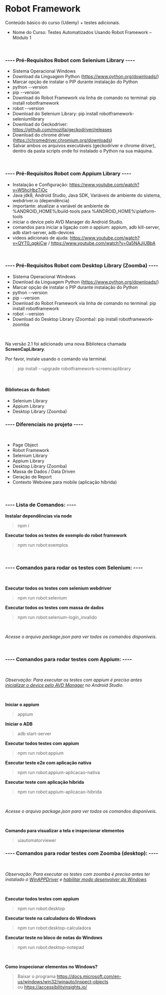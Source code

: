 # Robot Framework
Conteúdo básico do curso (Udemy) + testes adicionais.
* Nome do Curso: Testes Automatizados Usando Robot Framework – Módulo 1

<br/>

### ---- Pré-Requisitos Robot com Selenium Library ----
- Sistema Operacional Windows
- Download da Linguagem Python (https://www.python.org/downloads/)
- Marcar opção de instalar o PIP durante instalação do Python
- python --version
- pip --version
- Download do Robot Framework via linha de comando no terminal: pip install robotframework
- robot --version
- Download do Selenium Library: pip install robotframework-seleniumlibrary
- Download do Geckodriver: https://github.com/mozilla/geckodriver/releases
- Download do chrome driver (https://chromedriver.chromium.org/downloads)
- Salvar ambos os arquivos executáveis (geckodriver e chrome driver), dentro da pasta scripts onde foi instalado o Python na sua máquina.

<br/>

### ---- Pré-Requisitos Robot com Appium Library ----
- Instalação e Configuração: https://www.youtube.com/watch?v=W5hcHbzTjOc
- Java jdk8, Android Studio, Java SDK, Variáveis de ambiente do sistema, webdriver.io (dependência)
- importante: atualizar a variável de ambiente de %ANDROID_HOME%/build-tools para %ANDROID_HOME%\platform-tools
- iniciar o device pelo AVD Manager do Android Studio.
- comandos para iniciar a ligação com o appium: appium, adb kill-server, adb start-server, adb-devices
- videos adicionais de ajuda: https://www.youtube.com/watch?v=QYT0_qgkiCw / https://www.youtube.com/watch?v=0a5NAJjUBbA

<br/>

### ---- Pré-Requisitos Robot com Desktop Library (Zoomba) ----
- Sistema Operacional Windows
- Download da Linguagem Python (https://www.python.org/downloads/)
- Marcar opção de instalar o PIP durante instalação do Python
- python --version
- pip --version
- Download do Robot Framework via linha de comando no terminal: pip install robotframework
- robot --version
- Download do Desktop Library (Zoomba): pip install robotframework-zoomba

<br/>

Na versão 2.1 foi adicionado uma nova Biblioteca chamada **ScreenCapLibrary**. 

Por favor, instale usando o comando via terminal.
> pip install --upgrade robotframework-screencaplibrary

<br/>

#### **Bibliotecas do Robot**:
- Selenium Library
- Appium Library
- Desktop Library (Zoomba)

### ---- Diferenciais no projeto ----
<br/>

- Page Object
- Robot Framework
- Selenium Library
- Appium Library
- Desktop Library (Zoomba)
- Massa de Dados / Data Driven
- Geração de Report
- Contexto Webview para mobile (aplicação híbrida)

<br/>

### ---- Lista de Comandos: ----

**Instalar dependências via node**
> npm i

**Executar todos os testes de exemplo do robot framework**
> npm run robot:exemplos

<br/>

### ---- Comandos para rodar os testes com Selenium: ----

<br/>

**Executar todos os testes com selenium webdriver**
> npm run robot:selenium

**Executar todos os testes com massa de dados**
> npm run robot:selenium-login_invalido

<br/>

*Acesse o arquivo package.json para ver todos os comandos disponíveis.*

<br/>

### ---- Comandos para rodar testes com Appium: ----

<br/>

*Observação: Para executar os testes com appium é preciso antes <u>inicializar o device pelo AVD Manager</u> no Android Studio.*

<br/>

**Iniciar o appium**
> appium

**Iniciar o ADB**
> adb start-server

**Executar todos testes com appium**
> npm run robot:appium

**Executar teste e2e com aplicação nativa**
> npm run robot:appium-aplicacao-nativa

**Executar teste com aplicação híbrida**
> npm run robot:appium-aplicacao-hibrida

<br/>

*Acesse o arquivo package.json para ver todos os comandos disponíveis.*

<br/>

**Comando para visualizar a tela e inspecionar elementos**
> uiautomatorviewer

### ---- Comandos para rodar testes com Zoomba (desktop): ----

<br/>

*Observação: Para executar os testes com zoomba é preciso antes ter instalado o <u>WinAPPDriver</u> e <u>habilitar modo desenvolver do Windows</u>*

<br/>

**Executar todos testes com appium**
> npm run robot:desktop

**Executar teste na calculadora do Windows**
> npm run robot:desktop-calculadora

**Executar teste no bloco de notas do Windows**
> npm run robot:desktop-notepad

<br/>

**Como inspecionar elementos no Windows?**
> Baixar o programa https://docs.microsoft.com/en-us/windows/win32/winauto/inspect-objects <br/>
> ou https://accessibilityinsights.io/

